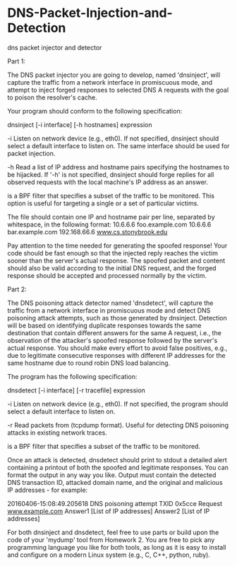 # DNS-Packet-Injection-and-Detection
dns packet injector and detector



Part 1:

The DNS packet injector you are going to develop, named 'dnsinject', will
capture the traffic from a network interface in promiscuous mode, and attempt
to inject forged responses to selected DNS A requests with the goal to poison
the resolver's cache.

Your program should conform to the following specification:

dnsinject [-i interface] [-h hostnames] expression

-i  Listen on network device <interface> (e.g., eth0). If not specified,
    dnsinject should select a default interface to listen on. The same
    interface should be used for packet injection.

-h  Read a list of IP address and hostname pairs specifying the hostnames to
    be hijacked. If '-h' is not specified, dnsinject should forge replies for
    all observed requests with the local machine's IP address as an answer.
    
<expression> is a BPF filter that specifies a subset of the traffic to be
monitored. This option is useful for targeting a single or a set of particular
victims.

The <hostnames> file should contain one IP and hostname pair per line,
separated by whitespace, in the following format:
10.6.6.6      foo.example.com
10.6.6.6      bar.example.com
192.168.66.6  www.cs.stonybrook.edu

Pay attention to the time needed for generating the spoofed response! Your
code should be fast enough so that the injected reply reaches the victim
sooner than the server's actual response. The spoofed packet and content
should also be valid according to the initial DNS request, and the forged
response should be accepted and processed normally by the victim.


Part 2:

The DNS poisoning attack detector  named 'dnsdetect',
will capture the traffic from a network interface in promiscuous mode and
detect DNS poisoning attack attempts, such as those generated by dnsinject.
Detection will be based on identifying duplicate responses towards the same
destination that contain different answers for the same A request, i.e., the
observation of the attacker's spoofed response followed by the server's actual
response. You should make every effort to avoid false positives, e.g., due to
legitimate consecutive responses with different IP addresses for the same
hostname due to round robin DNS load balancing.

The program has  the following specification:

dnsdetect [-i interface] [-r tracefile] expression

-i  Listen on network device <interface> (e.g., eth0). If not specified,
    the program should select a default interface to listen on.

-r  Read packets from <tracefile> (tcpdump format). Useful for detecting
    DNS poisoning attacks in existing network traces.

<expression> is a BPF filter that specifies a subset of the traffic to be
monitored.

Once an attack is detected, dnsdetect should print to stdout a detailed alert
containing a printout of both the spoofed and legitimate responses. You can
format the output in any way you like. Output must contain the detected DNS
transaction ID, attacked domain name, and the original and malicious IP
addresses - for example:

20160406-15:08:49.205618  DNS poisoning attempt 
TXID 0x5cce Request www.example.com
Answer1 [List of IP addresses]
Answer2 [List of IP addresses]

For both dnsinject and dnsdetect, feel free to use parts or build upon the
code of your 'mydump' tool from Homework 2. You are free to pick any
programming language you like for both tools, as long as it is easy to install
and configure on a modern Linux system (e.g., C, C++, python, ruby).

